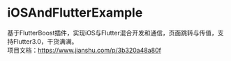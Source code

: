 # iOSAndFlutterExample
基于FlutterBoost插件，实现iOS与Flutter混合开发和通信，页面跳转与传值，支持Flutter3.0，干货满满。               
项目文档：https://www.jianshu.com/p/3b320a48a80f
